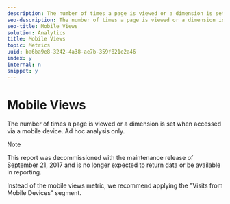 ```yaml
---
description: The number of times a page is viewed or a dimension is set when accessed via a mobile device. Ad hoc analysis only.
seo-description: The number of times a page is viewed or a dimension is set when accessed via a mobile device. Ad hoc analysis only.
seo-title: Mobile Views
solution: Analytics
title: Mobile Views
topic: Metrics
uuid: ba6ba9e8-3242-4a38-ae7b-359f821e2a46
index: y
internal: n
snippet: y
---
```


# Mobile Views

The number of times a page is viewed or a dimension is set when accessed via a mobile device. Ad hoc analysis only.

>[!NOTE]
>
>This report was decommissioned with the maintenance release of September 21, 2017 and is no longer expected to return data or be available in reporting.

Instead of the mobile views metric, we recommend applying the "Visits from Mobile Devices" segment. 
